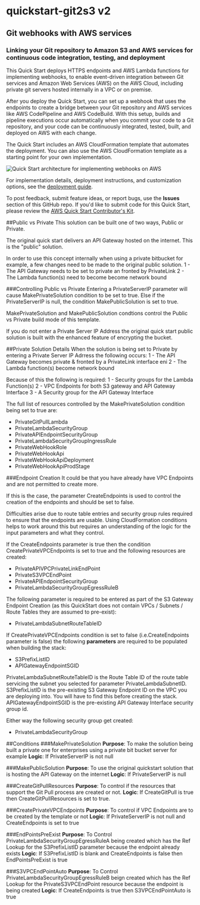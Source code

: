 # quickstart-git2s3 v2
## Git webhooks with AWS services
### Linking your Git repository to Amazon S3 and AWS services for continuous code integration, testing, and deployment 

This Quick Start deploys HTTPS endpoints and AWS Lambda functions for implementing webhooks, to enable event-driven integration between Git services and Amazon Web Services (AWS) on the AWS Cloud, including private git servers hosted internally in a VPC or on premise.

After you deploy the Quick Start, you can set up a webhook that uses the endpoints to create a bridge between your Git repository and AWS services like AWS CodePipeline and AWS CodeBuild. With this setup, builds and pipeline executions occur automatically when you commit your code to a Git repository, and your code can be continuously integrated, tested, built, and deployed on AWS with each change. 

The Quick Start includes an AWS CloudFormation template that automates the deployment. You can also use the AWS CloudFormation template as a starting point for your own implementation.

![Quick Start architecture for implementing webhooks on AWS](https://d0.awsstatic.com/partner-network/QuickStart/datasheets/git-to-s3-webhooks-architecture-on-aws.png)

For implementation details, deployment instructions, and customization options, see the [deployment guide](https://fwd.aws/QQBRr).

To post feedback, submit feature ideas, or report bugs, use the **Issues** section of this GitHub repo.
If you'd like to submit code for this Quick Start, please review the [AWS Quick Start Contributor's Kit](https://aws-quickstart.github.io/). 

##Public vs Private
This solution can be built one of two ways, Public or Private.

The original quick start delivers an API Gateway hosted on the internet. This is the "public" solution.

In order to use this concept internally when using a private bitbucket for example, a few changes need to be made to the original public solution.
1 - The API Gateway needs to be set to private an fronted by PrivateLink
2 - The Lambda function(s) need to become become network bound

###Controlling Public vs Private
Entering a PrivateServerIP parameter will cause MakePrivateSolution condition to be set to true.
Else if the PrivateServerIP is null, the condition MakePublicSolution is set to true.

MakePrivateSolution and MakePublicSolution condtions control the Public vs Private build mode of this template.

If you do not enter a Private Server IP Address the original quick start public solution is built with the enhanced feature of encrypting the bucket.

##Private Solution Details
When the solution is being set to Private by entering a Private Server IP Adrress the following occurs:
1 - The API Gateway becomes private & fronted by a PrivateLink interface eni
2 - The Lambda function(s) become network bound

Because of this the following is required:
1 - Security groups for the Lambda Function(s)
2 - VPC Endpoints for both S3 gateway and API Gateway Interface
3 - A Security group for the API Gateway Interface

The full list of resources controlled by the MakePrivateSolution condition being set to true are:
- PrivateGitPullLambda
- PrivateLambdaSecurityGroup
- PrivateAPIEndpointSecurityGroup
- PrivateLambdaSecurityGroupIngressRule
- PrivateWebHookRole
- PrivateWebHookApi
- PrivateWebHookApiDeployment
- PrivateWebHookApiProdStage

###Endpoint Creation
It could be that you have already have VPC Endpoints and are not permitted to create more.

If this is the case, the parameter CreateEndpoints is used to control the creation of the endpoints and should be set to false.

Difficulties arise due to route table entries and security group rules required to ensure that the endpoints are usable. 
Using CloudFormation conditions helps to work around this but requires an understanding of the logic for the input parameters and what they control.

If the CreateEndpoints parameter is true then the condition CreatePrivateVPCEndpoints is set to true and the following resources are created:
- PrivateAPIVPCPrivateLinkEndPoint
- PrivateS3VPCEndPoint
- PrivateAPIEndpointSecurityGroup
- PrivateLambdaSecurityGroupEgressRuleB

The following parameter is required to be entered as part of the S3 Gateway Endpoint Creation (as this QuickStart does not contain VPCs / Subnets / Route Tables they are assumed to pre-exist):
- PrivateLambdaSubnetRouteTableID

If CreatePrivateVPCEndpoints condition is set to false (i.e.CreateEndpoints parameter is false) the following **parameters** are required to be populated when building the stack:
- S3PrefixListID
- APIGatewayEndpointSGID

PrivateLambdaSubnetRouteTableID is the Route Table ID of the route table servicing the subnet you selected for parameter PrivateLambdaSubnetID.
S3PrefixListID is the pre-existing S3 Gateway Endpoint ID on the VPC you are deploying into. You will have to find this before creating the stack.
APIGatewayEndpointSGID is the pre-existing API Gateway Interface security group id.

Either way the following security group get created:
- PrivateLambdaSecurityGroup

##Conditions
###MakePrivateSolution
**Purpose**: To make the solution being built a private one for enterprises using a private bit bucket server for example
**Logic**: If PrivateServerIP is not null

###MakePublicSolution
**Purpose**: To use the original quickstart solution that is hosting the API Gateway on the internet
**Logic**: If PrivateServerIP is null

###CreateGitPullResources
**Purpose**: To control if the resources that support the Git Pull process are created or not.
**Logic**: If CreateGitPull is true then CreateGitPullResources is set to true.

###CreatePrivateVPCEndpoints
**Purpose**: To control if VPC Endpoints are to be created by the template or not
**Logic**: If PrivateServerIP is not null and CreateEndpoints is set to true

###EndPointsPreExist 
**Purpose**: To Control PrivateLambdaSecurityGroupEgressRuleA being created which has the Ref Lookup for the S3PrefixListID parameter because the endpoint already exists
**Logic**: If S3PrefixListID is blank and CreateEndpoints is false then EndPointsPreExist is true

###S3VPCEndPointAuto 
**Purpose**: To Control PrivateLambdaSecurityGroupEgressRuleB beign created which has the Ref Lookup for the PrivateS3VPCEndPoint resource  because the endpoint is being created
**Logic**: If CreateEndpoints is true then S3VPCEndPointAuto is true